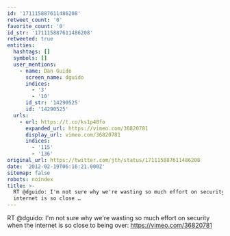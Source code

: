 ```yaml
---
id: '171115887611486208'
retweet_count: '0'
favorite_count: '0'
id_str: '171115887611486208'
retweeted: true
entities:
  hashtags: []
  symbols: []
  user_mentions:
    - name: Dan Guido
      screen_name: dguido
      indices:
        - '3'
        - '10'
      id_str: '14290525'
      id: '14290525'
  urls:
    - url: https://t.co/ks1p48fo
      expanded_url: https://vimeo.com/36820781
      display_url: vimeo.com/36820781
      indices:
        - '115'
        - '136'
original_url: https://twitter.com/jth/status/171115887611486208
date: '2012-02-19T06:16:21.000Z'
sitemap: false
robots: noindex
title: >-
  RT @dguido: I'm not sure why we're wasting so much effort on security when the
  internet is so close …
---
```


RT @dguido: I'm not sure why we're wasting so much effort on security when the internet is so close to being over: https://vimeo.com/36820781